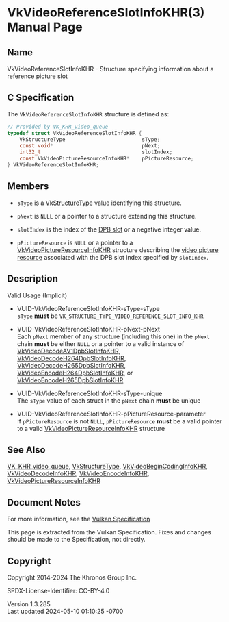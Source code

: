 # VkVideoReferenceSlotInfoKHR(3) Manual Page

## Name

VkVideoReferenceSlotInfoKHR - Structure specifying information about a
reference picture slot



## <a href="#_c_specification" class="anchor"></a>C Specification

The `VkVideoReferenceSlotInfoKHR` structure is defined as:

``` c
// Provided by VK_KHR_video_queue
typedef struct VkVideoReferenceSlotInfoKHR {
    VkStructureType                         sType;
    const void*                             pNext;
    int32_t                                 slotIndex;
    const VkVideoPictureResourceInfoKHR*    pPictureResource;
} VkVideoReferenceSlotInfoKHR;
```

## <a href="#_members" class="anchor"></a>Members

- `sType` is a [VkStructureType](https://registry.khronos.org/vulkan/specs/1.3-extensions/man/html/VkStructureType.html) value identifying
  this structure.

- `pNext` is `NULL` or a pointer to a structure extending this
  structure.

- `slotIndex` is the index of the <a
  href="https://registry.khronos.org/vulkan/specs/1.3-extensions/html/vkspec.html#dpb-slot"
  target="_blank" rel="noopener">DPB slot</a> or a negative integer
  value.

- `pPictureResource` is `NULL` or a pointer to a
  [VkVideoPictureResourceInfoKHR](https://registry.khronos.org/vulkan/specs/1.3-extensions/man/html/VkVideoPictureResourceInfoKHR.html)
  structure describing the <a
  href="https://registry.khronos.org/vulkan/specs/1.3-extensions/html/vkspec.html#video-picture-resources"
  target="_blank" rel="noopener">video picture resource</a> associated
  with the DPB slot index specified by `slotIndex`.

## <a href="#_description" class="anchor"></a>Description

Valid Usage (Implicit)

- <a href="#VUID-VkVideoReferenceSlotInfoKHR-sType-sType"
  id="VUID-VkVideoReferenceSlotInfoKHR-sType-sType"></a>
  VUID-VkVideoReferenceSlotInfoKHR-sType-sType  
  `sType` **must** be `VK_STRUCTURE_TYPE_VIDEO_REFERENCE_SLOT_INFO_KHR`

- <a href="#VUID-VkVideoReferenceSlotInfoKHR-pNext-pNext"
  id="VUID-VkVideoReferenceSlotInfoKHR-pNext-pNext"></a>
  VUID-VkVideoReferenceSlotInfoKHR-pNext-pNext  
  Each `pNext` member of any structure (including this one) in the
  `pNext` chain **must** be either `NULL` or a pointer to a valid
  instance of
  [VkVideoDecodeAV1DpbSlotInfoKHR](https://registry.khronos.org/vulkan/specs/1.3-extensions/man/html/VkVideoDecodeAV1DpbSlotInfoKHR.html),
  [VkVideoDecodeH264DpbSlotInfoKHR](https://registry.khronos.org/vulkan/specs/1.3-extensions/man/html/VkVideoDecodeH264DpbSlotInfoKHR.html),
  [VkVideoDecodeH265DpbSlotInfoKHR](https://registry.khronos.org/vulkan/specs/1.3-extensions/man/html/VkVideoDecodeH265DpbSlotInfoKHR.html),
  [VkVideoEncodeH264DpbSlotInfoKHR](https://registry.khronos.org/vulkan/specs/1.3-extensions/man/html/VkVideoEncodeH264DpbSlotInfoKHR.html),
  or
  [VkVideoEncodeH265DpbSlotInfoKHR](https://registry.khronos.org/vulkan/specs/1.3-extensions/man/html/VkVideoEncodeH265DpbSlotInfoKHR.html)

- <a href="#VUID-VkVideoReferenceSlotInfoKHR-sType-unique"
  id="VUID-VkVideoReferenceSlotInfoKHR-sType-unique"></a>
  VUID-VkVideoReferenceSlotInfoKHR-sType-unique  
  The `sType` value of each struct in the `pNext` chain **must** be
  unique

- <a href="#VUID-VkVideoReferenceSlotInfoKHR-pPictureResource-parameter"
  id="VUID-VkVideoReferenceSlotInfoKHR-pPictureResource-parameter"></a>
  VUID-VkVideoReferenceSlotInfoKHR-pPictureResource-parameter  
  If `pPictureResource` is not `NULL`, `pPictureResource` **must** be a
  valid pointer to a valid
  [VkVideoPictureResourceInfoKHR](https://registry.khronos.org/vulkan/specs/1.3-extensions/man/html/VkVideoPictureResourceInfoKHR.html)
  structure

## <a href="#_see_also" class="anchor"></a>See Also

[VK_KHR_video_queue](https://registry.khronos.org/vulkan/specs/1.3-extensions/man/html/VK_KHR_video_queue.html),
[VkStructureType](https://registry.khronos.org/vulkan/specs/1.3-extensions/man/html/VkStructureType.html),
[VkVideoBeginCodingInfoKHR](https://registry.khronos.org/vulkan/specs/1.3-extensions/man/html/VkVideoBeginCodingInfoKHR.html),
[VkVideoDecodeInfoKHR](https://registry.khronos.org/vulkan/specs/1.3-extensions/man/html/VkVideoDecodeInfoKHR.html),
[VkVideoEncodeInfoKHR](https://registry.khronos.org/vulkan/specs/1.3-extensions/man/html/VkVideoEncodeInfoKHR.html),
[VkVideoPictureResourceInfoKHR](https://registry.khronos.org/vulkan/specs/1.3-extensions/man/html/VkVideoPictureResourceInfoKHR.html)

## <a href="#_document_notes" class="anchor"></a>Document Notes

For more information, see the <a
href="https://registry.khronos.org/vulkan/specs/1.3-extensions/html/vkspec.html#VkVideoReferenceSlotInfoKHR"
target="_blank" rel="noopener">Vulkan Specification</a>

This page is extracted from the Vulkan Specification. Fixes and changes
should be made to the Specification, not directly.

## <a href="#_copyright" class="anchor"></a>Copyright

Copyright 2014-2024 The Khronos Group Inc.

SPDX-License-Identifier: CC-BY-4.0

Version 1.3.285  
Last updated 2024-05-10 01:10:25 -0700
